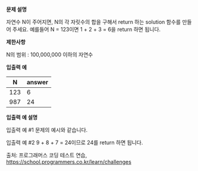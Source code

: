 **문제 설명**

자연수 N이 주어지면, N의 각 자릿수의 합을 구해서 return 하는 solution 함수를 만들어 주세요.
예를들어 N = 123이면 1 + 2 + 3 = 6을 return 하면 됩니다.

**제한사항**

N의 범위 : 100,000,000 이하의 자연수

**입출력 예**

| N	| answer  |
| ----  | ----  |
| 123 |	6 |
| 987 |	24  |

**입출력 예 설명**

입출력 예 #1
문제의 예시와 같습니다.

입출력 예 #2
9 + 8 + 7 = 24이므로 24를 return 하면 됩니다.

출처: 프로그래머스 코딩 테스트 연습, https://school.programmers.co.kr/learn/challenges
